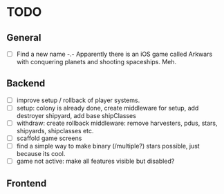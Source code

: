 # TODO

## General

- [ ] Find a new name -.- Apparently there is an iOS game called Arkwars with conquering planets and shooting spaceships. Meh.

## Backend
- [ ] improve setup / rollback of player systems.
- [ ] setup: colony is already done, create middleware for setup, add destroyer shipyard, add base shipClasses
- [ ] withdraw: create rollback middleware: remove harvesters, pdus, stars, shipyards, shipclasses etc. 
- [ ] scaffold game screens
- [ ] find a simple way to make binary (/multiple?) stars possible, just because its cool.
- [ ] game not active: make all features visible but disabled?

## Frontend



